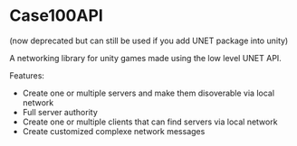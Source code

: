 # Case100API
(now deprecated but can still be used if you add UNET package into unity)

A networking library for unity games made using the low level UNET API. 

Features:

* Create one or multiple servers and make them disoverable via local network
* Full server authority
* Create one or multiple clients that can find servers via local network
* Create customized complexe network messages

